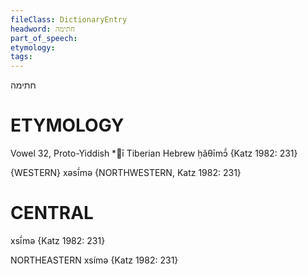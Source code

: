 ```yaml
---
fileClass: DictionaryEntry
headword: חתימה
part_of_speech: 
etymology: 
tags: 
---
```

חתימה

ETYMOLOGY
===========
Vowel 32, Proto-Yiddish *ī
Tiberian Hebrew ḥăθīmɔ̄́
{Katz 1982: 231}

{WESTERN}
xəsī́mə {NORTHWESTERN, Katz 1982: 231}

CENTRAL
========

xsī́mə {Katz 1982: 231}

NORTHEASTERN
xsímə {Katz 1982: 231}